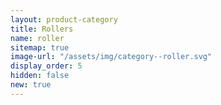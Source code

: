 ```yaml
---
layout: product-category
title: Rollers
name: roller
sitemap: true
image-url: "/assets/img/category--roller.svg"
display_order: 5
hidden: false
new: true
---
```

